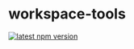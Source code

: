 # workspace-tools

[![latest npm version](https://img.shields.io/npm/v/@alexaegis/workspace-tools/latest)](https://www.npmjs.com/package/@alexaegis/workspace-tools)
